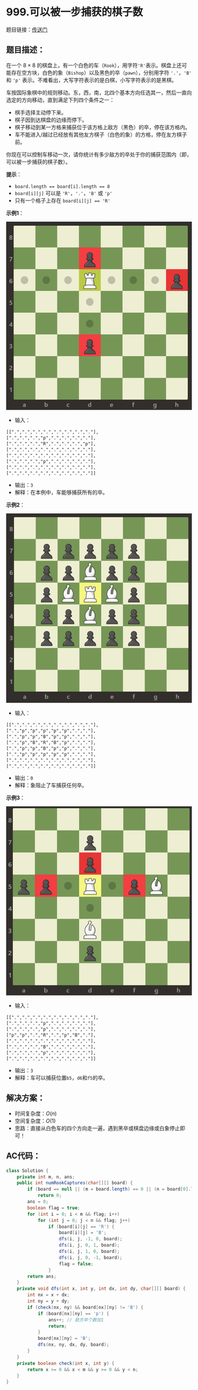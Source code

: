 # 999.可以被一步捕获的棋子数
题目链接：[传送门](https://leetcode-cn.com/problems/available-captures-for-rook/)

## 题目描述：
在一个 $8 \times 8$ 的棋盘上，有一个白色的车（`Rook`），用字符`'R'`表示。棋盘上还可能存在空方块，白色的象（`Bishop`）以及黑色的卒（`pawn`），分别用字符 `'.'`，`'B'` 和 `'p'` 表示。不难看出，大写字符表示的是白棋，小写字符表示的是黑棋。

车按国际象棋中的规则移动。东，西，南，北四个基本方向任选其一，然后一直向选定的方向移动，直到满足下列四个条件之一：
- 棋手选择主动停下来。
- 棋子因到达棋盘的边缘而停下。
- 棋子移动到某一方格来捕获位于该方格上敌方（黑色）的卒，停在该方格内。
- 车不能进入/越过已经放有其他友方棋子（白色的象）的方格，停在友方棋子前。

你现在可以控制车移动一次，请你统计有多少敌方的卒处于你的捕获范围内（即，可以被一步捕获的棋子数）。

**提示**：
- `board.length == board[i].length == 8`
- `board[i][j]` 可以是 `'R'`，`'.'`，`'B'` 或 `'p'`
- 只有一个格子上存在 `board[i][j] == 'R'`

**示例1**：

![](../_media/999_example_1_improved.png)

- 输入：

```
[[".",".",".",".",".",".",".","."],
[".",".",".","p",".",".",".","."],
[".",".",".","R",".",".",".","p"],
[".",".",".",".",".",".",".","."],
[".",".",".",".",".",".",".","."],
[".",".",".","p",".",".",".","."],
[".",".",".",".",".",".",".","."],
[".",".",".",".",".",".",".","."]]
```

- 输出：`3`
- 解释：在本例中，车能够捕获所有的卒。

**示例2**：

![](../_media/999_example_2_improved.png)


- 输入：

```
[[".",".",".",".",".",".",".","."],
[".","p","p","p","p","p",".","."],
[".","p","p","B","p","p",".","."],
[".","p","B","R","B","p",".","."],
[".","p","p","B","p","p",".","."],
[".","p","p","p","p","p",".","."],
[".",".",".",".",".",".",".","."],
[".",".",".",".",".",".",".","."]]
```

- 输出：`0`
- 解释：象阻止了车捕获任何卒。

**示例3**：

![](../_media/999_example_3_improved.png)

- 输入：

```
[[".",".",".",".",".",".",".","."],
[".",".",".","p",".",".",".","."],
[".",".",".","p",".",".",".","."],
["p","p",".","R",".","p","B","."],
[".",".",".",".",".",".",".","."],
[".",".",".","B",".",".",".","."],
[".",".",".","p",".",".",".","."],
[".",".",".",".",".",".",".","."]]
```

- 输出：`3`
- 解释：车可以捕获位置`b5`，`d6`和`f5`的卒。

## 解决方案：
- 时间复杂度：$O(n)$
- 空间复杂度：$O(1)$
- 思路：直接从白色车的四个方向走一遍，遇到黑卒或棋盘边缘或白象停止即可！

## AC代码：
```java
class Solution {
	private int m, n, ans;
	public int numRookCaptures(char[][] board) {
		if (board == null || (m = board.length) == 0 || (n = board[0].length) == 0)
			return 0;
		ans = 0;
		boolean flag = true;
		for (int i = 0; i < m && flag; i++)
			for (int j = 0; j < n && flag; j++)
				if (board[i][j] == 'R') {
					board[i][j] = 'B';
					dfs(i, j, -1, 0, board);
					dfs(i, j, 0, 1, board);
					dfs(i, j, 1, 0, board);
					dfs(i, j, 0, -1, board);
					flag = false;
				}
		return ans;
	}
	private void dfs(int x, int y, int dx, int dy, char[][] board) {
		int nx = x + dx;
		int ny = y + dy;
		if (check(nx, ny) && board[nx][ny] != 'B') {
			if (board[nx][ny] == 'p') {
				ans++; // 敌方卒个数加1
				return;
			}
			board[nx][ny] = 'B';
			dfs(nx, ny, dx, dy, board);
		}
	}
	private boolean check(int x, int y) {
		return x >= 0 && x < m && y >= 0 && y < n;
	}
}
```